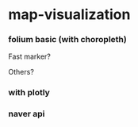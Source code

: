 # map-visualization


### folium basic (with choropleth)

Fast marker?

Others?

### with plotly

### naver api



